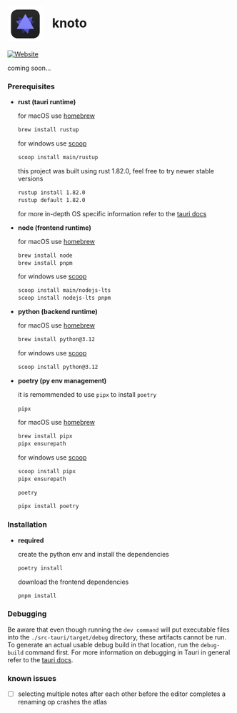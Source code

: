 <h1><img src="./public/knoto.svg" alt="logo" width="80" align="center"/>&nbsp;&nbsp;&nbsp;knoto</h1>

<a href="https://knoto.whatphilipdoes.com"><img alt="Website" src="https://img.shields.io/website?url=https%3A%2F%2Fknoto.whatphilipdoes.com%2F&label=docs&up_message=online&down_message=offline"></a>

coming soon...

### Prerequisites

- **rust (tauri runtime)**

  for macOS use [homebrew](https://brew.sh/)

  ```bash
  brew install rustup
  ```

  for windows use [scoop](https://scoop.sh/)

  ```bash
  scoop install main/rustup
  ```

  this project was built using rust 1.82.0, feel free to try newer stable versions

  ```bash
  rustup install 1.82.0
  rustup default 1.82.0
  ```

  for more in-depth OS specific information refer to the [tauri docs](https://tauri.app/start/prerequisites/)

- **node (frontend runtime)**

  for macOS use [homebrew](https://brew.sh/)

  ```bash
  brew install node
  brew install pnpm
  ```

  for windows use [scoop](https://scoop.sh/)

  ```bash
  scoop install main/nodejs-lts
  scoop install nodejs-lts pnpm
  ```

- **python (backend runtime)**

  for macOS use [homebrew](https://brew.sh/)

  ```bash
  brew install python@3.12
  ```

  for windows use [scoop](https://scoop.sh/)

  ```bash
  scoop install python@3.12
  ```

- **poetry (py env management)**

  it is remommended to use `pipx` to install `poetry`

  `pipx`

  for macOS use [homebrew](https://brew.sh/)

  ```bash
  brew install pipx
  pipx ensurepath
  ```

  for windows use [scoop](https://scoop.sh/)

  ```bash
  scoop install pipx
  pipx ensurepath
  ```

  `poetry`

  ```bash
  pipx install poetry
  ```

### Installation

- **required**

  create the python env and install the dependencies

  ```bash
  poetry install
  ```

  download the frontend dependencies

  ```bash
  pnpm install
  ```

### Debugging

Be aware that even though running the `dev command` will put executable files into the `./src-tauri/target/debug` directory, these artifacts cannot be run.
To generate an actual usable debug build in that location, run the `debug-build` command first. For more information on debugging in Tauri in general refer to the [tauri docs](https://tauri.app/develop/debug/).

### known issues

- [ ] selecting multiple notes after each other before the editor completes a renaming op crashes the atlas
